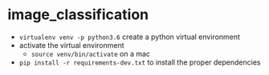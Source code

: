 # image_classification

- `virtualenv venv -p python3.6` create a python virtual environment
- activate the virtual environment
  - `source venv/bin/activate` on a mac
- `pip install -r requirements-dev.txt` to install the proper dependencies